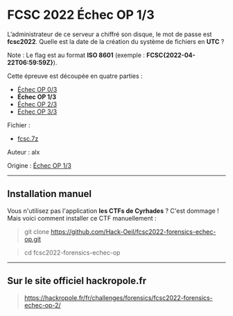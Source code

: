 # FCSC 2022 Échec OP 1/3

L’administrateur de ce serveur a chiffré son disque, le mot de passe est **fcsc2022**. Quelle est la date de la création du système de fichiers en **UTC** ?

Note : Le flag est au format **ISO 8601** (exemple : **FCSC{2022-04-22T06:59:59Z}**).


Cette épreuve est découpée en quatre parties :

- [Échec OP 0/3](README_0_3.md)
- **Échec OP 1/3**
- [Échec OP 2/3](README_2_3.md)
- [Échec OP 3/3](README_3_3.md)


Fichier : 
- [fcsc.7z](https://hackropole.fr/filer/fcsc2022-forensics-echec-op/public_filer/fcsc.7z)



Auteur : alx

Origine : [Échec OP 1/3](https://hackropole.fr/fr/challenges/forensics/fcsc2022-forensics-echec-op-2/)



-----------

## Installation manuel
Vous n'utilisez pas l'application **les CTFs de Cyrhades** ? C'est dommage !
Mais voici comment installer ce CTF manuellement :

> git clone https://github.com/Hack-Oeil/fcsc2022-forensics-echec-op.git

> cd fcsc2022-forensics-echec-op


-----------

## Sur le site officiel hackropole.fr
> https://hackropole.fr/fr/challenges/forensics/fcsc2022-forensics-echec-op-2/